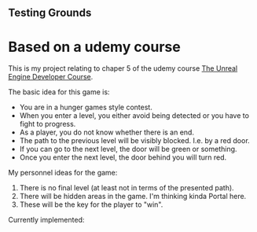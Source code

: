 ## Testing Grounds

# Based on a udemy course

This is my project relating to chaper 5 of the udemy course [The Unreal Engine Developer Course](https://www.udemy.com/unrealcourse/).

The basic idea for this game is:
* You are in a hunger games style contest.
* When you enter a level, you either avoid being detected or you have to fight to progress.
* As a player, you do not know whether there is an end.
* The path to the previous level will be visibly blocked. I.e. by a red door.
* If you can go to the next level, the door will be green or something.
* Once you enter the next level, the door behind you will turn red.

My personnel ideas for the game:
1. There is no final level (at least not in terms of the presented path).
1. There will be hidden areas in the game. I'm thinking kinda Portal here.
1. These will be the key for the player to "win".

Currently implemented:
